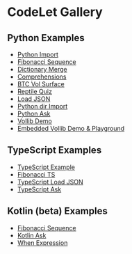 # CodeLet Gallery

## Python Examples

* [Python Import](https://codelet.indriai.com/CodeLet-Gallery/py_import)
* [Fibonacci Sequence](https://codelet.indriai.com/CodeLet-Gallery/fibonacci-v2)
* [Dictionary Merge](https://codelet.indriai.com/CodeLet-Gallery/dict-merge)
* [Comprehensions](https://codelet.indriai.com/CodeLet-Gallery/comprehensions)
* [BTC Vol Surface](https://codelet.indriai.com/CodeLet-Gallery/btc-vol-surface-v2)
* [Reptile Quiz](https://codelet.indriai.com/CodeLet-Gallery/reptile-quiz)
* [Load JSON](https://codelet.indriai.com/CodeLet-Gallery/load-json)
* [Python dir Import](https://codelet.indriai.com/CodeLet-Gallery/py-dir-import)
* [Python Ask](https://codelet.indriai.com/CodeLet-Gallery/py_ask)
* [Vollib Demo](https://codelet.indriai.com/codelet-gallery/vollib-demo)
* [Embedded Vollib Demo &amp; Playground](https://vollib.org/index.html#codelet-area)
<!---
* [Calling an External API](https://codelet.indri.ai/CodeLet-Gallery/call-api-py)
--->

## TypeScript Examples

* [TypeScript Example](https://codelet.indriai.com/CodeLet-Gallery/ts-simple-v2)
* [Fibonacci TS](https://codelet.indriai.com/CodeLet-Gallery/fibonacci-ts-v2)
* [TypeScript Load JSON](https://codelet.indriai.com/CodeLet-Gallery/ts-load-json)
* [TypeScript Ask](https://codelet.indriai.com/CodeLet-Gallery/ts-ask)

## Kotlin \(beta\) Examples

* [Fibonacci Sequence](https://codelet.indriai.com/CodeLet-Gallery/fibonacci-kt)
* [Kotlin Ask](https://codelet.indriai.com/CodeLet-Gallery/kt-ask)
* [When Expression](https://codelet.indriai.com/CodeLet-Gallery/when-kt)
  
